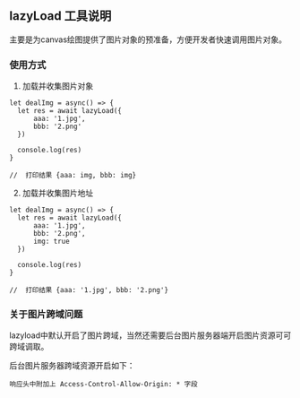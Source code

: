 ## lazyLoad 工具说明

主要是为canvas绘图提供了图片对象的预准备，方便开发者快速调用图片对象。

### 使用方式

1. 加载并收集图片对象

```
let dealImg = async() => {
  let res = await lazyLoad({
      aaa: '1.jpg',
      bbb: '2.png'
  })

  console.log(res)
}

//  打印结果 {aaa: img, bbb: img}
```

2. 加载并收集图片地址

```
let dealImg = async() => {
  let res = await lazyLoad({
      aaa: '1.jpg',
      bbb: '2.png',
      img: true
  })

  console.log(res)
}

//  打印结果 {aaa: '1.jpg', bbb: '2.png'}
```


### 关于图片跨域问题

lazyload中默认开启了图片跨域，当然还需要后台图片服务器端开启图片资源可可跨域调取。

后台图片服务器跨域资源开启如下：

```
响应头中附加上 Access-Control-Allow-Origin: * 字段
```